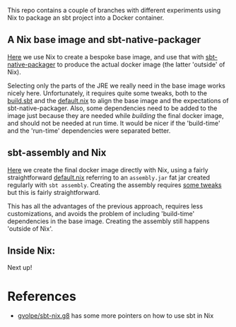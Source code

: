 This repo contains a couple of branches with different experiments
using Nix to package an sbt project into a Docker container.

## A Nix base image and sbt-native-packager

[Here](https://github.com/raboof/sbt-to-docker-with-nix/tree/nix-base-image)
we use Nix to create a bespoke base image, and use that with
[sbt-native-packager](https://github.com/sbt/sbt-native-packager) to produce
the actual docker image (the latter 'outside' of Nix).

Selecting only the parts of the JRE we really need in the base image works
nicely here. Unfortunately, it requires quite some tweaks, both to the
[build.sbt](https://github.com/raboof/sbt-to-docker-with-nix/blob/nix-base-image/build.sbt) and the
[default.nix](https://github.com/raboof/sbt-to-docker-with-nix/blob/nix-base-image/default.nix)
to align the base image and the expectations of sbt-native-packager. Also,
some dependencies need to be added to the image just because they are
needed while *building* the final docker image, and should not be needed
at run time. It would be nicer if the 'build-time' and the 'run-time'
dependencies were separated better.

## sbt-assembly and Nix

[Here](https://github.com/raboof/sbt-to-docker-with-nix/tree/nix-image-with-assembly)
we create the final docker image directly with Nix, using a fairly straightforward
[default.nix](https://github.com/raboof/sbt-to-docker-with-nix/blob/nix-image-with-assembly/default.nix)
referring to an `assembly.jar` fat jar created regularly with `sbt assembly`. Creating the assembly requires [some tweaks](https://github.com/raboof/sbt-to-docker-with-nix/blob/nix-image-with-assembly/build.sbt) but this is fairly straightforward.

This has all the advantages of the previous approach, requires less customizations,
and avoids the problem of including 'build-time' dependencies in the base image.
Creating the assembly still happens 'outside of Nix'.

## Inside Nix:

Next up!

# References

* [gvolpe/sbt-nix.g8](https://github.com/gvolpe/sbt-nix.g8) has some more pointers on how to use sbt in Nix
